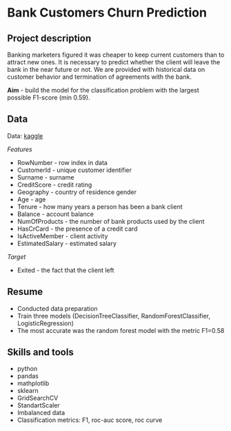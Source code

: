 # Bank Customers Churn Prediction

## Project description
Banking marketers figured it was cheaper to keep current customers than to attract new ones.
It is necessary to predict whether the client will leave the bank in the near future or not. We are provided with historical data on customer behavior and termination of agreements with the bank.

**Aim** - build the model for the classification problem with the largest possible F1-score (min 0.59).

## Data
Data: [kaggle](https://www.kaggle.com/barelydedicated/bank-customer-churn-modeling)

*Features*
- RowNumber - row index in data
- CustomerId - unique customer identifier
- Surname - surname
- CreditScore - credit rating
- Geography - country of residence gender
- Age - age
- Tenure - how many years a person has been a bank client
- Balance - account balance
- NumOfProducts - the number of bank products used by the client
- HasCrCard - the presence of a credit card
- IsActiveMember - client activity
- EstimatedSalary - estimated salary

*Target*
- Exited - the fact that the client left

## Resume
- Conducted data preparation
- Train three models (DecisionTreeClassifier, RandomForestClassifier, LogisticRegression)
- The most accurate was the random forest model with the metric F1=0.58

## Skills and tools 
- python
- pandas
- mathplotlib
- sklearn
- GridSearchCV
- StandartScaler
- Imbalanced data
- Classification metrics: F1, roc-auc score, roc curve
